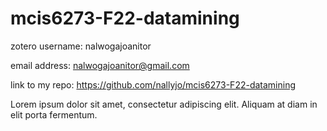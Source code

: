 # mcis6273-F22-datamining

zotero username: nalwogajoanitor

email address: nalwogajoanitor@gmail.com

link to my repo: https://github.com/nallyjo/mcis6273-F22-datamining

Lorem ipsum dolor sit amet, consectetur adipiscing elit. Aliquam at diam in elit porta fermentum.
